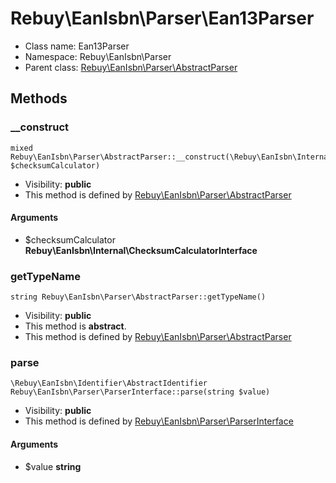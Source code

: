 Rebuy\EanIsbn\Parser\Ean13Parser
===============






* Class name: Ean13Parser
* Namespace: Rebuy\EanIsbn\Parser
* Parent class: [Rebuy\EanIsbn\Parser\AbstractParser](Rebuy-EanIsbn-Parser-AbstractParser.md)







Methods
-------


### __construct

    mixed Rebuy\EanIsbn\Parser\AbstractParser::__construct(\Rebuy\EanIsbn\Internal\ChecksumCalculatorInterface $checksumCalculator)





* Visibility: **public**
* This method is defined by [Rebuy\EanIsbn\Parser\AbstractParser](Rebuy-EanIsbn-Parser-AbstractParser.md)


#### Arguments
* $checksumCalculator **Rebuy\EanIsbn\Internal\ChecksumCalculatorInterface**



### getTypeName

    string Rebuy\EanIsbn\Parser\AbstractParser::getTypeName()





* Visibility: **public**
* This method is **abstract**.
* This method is defined by [Rebuy\EanIsbn\Parser\AbstractParser](Rebuy-EanIsbn-Parser-AbstractParser.md)




### parse

    \Rebuy\EanIsbn\Identifier\AbstractIdentifier Rebuy\EanIsbn\Parser\ParserInterface::parse(string $value)





* Visibility: **public**
* This method is defined by [Rebuy\EanIsbn\Parser\ParserInterface](Rebuy-EanIsbn-Parser-ParserInterface.md)


#### Arguments
* $value **string**


